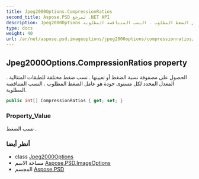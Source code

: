 ```yaml
---
title: Jpeg2000Options.CompressionRatios
second_title: Aspose.PSD لمرجع .NET API
description: Jpeg2000Options ملكية. الحصول على مصفوفة نسبة الضغط أو تعيينها . نسب ضغط مختلفة للطبقات المتتالية . المعدل المحدد لكل مستوى جودة هو عامل الضغط المطلوب . النسب المتناقصة المطلوبة.
type: docs
weight: 40
url: /ar/net/aspose.psd.imageoptions/jpeg2000options/compressionratios/
---
```

## Jpeg2000Options.CompressionRatios property

الحصول على مصفوفة نسبة الضغط أو تعيينها . نسب ضغط مختلفة للطبقات المتتالية . المعدل المحدد لكل مستوى جودة هو عامل الضغط المطلوب . النسب المتناقصة المطلوبة.

```csharp
public int[] CompressionRatios { get; set; }
```

### Property_Value

نسب الضغط .

### أنظر أيضا

* class [Jpeg2000Options](../)
* مساحة الاسم [Aspose.PSD.ImageOptions](../../jpeg2000options/)
* المجسم [Aspose.PSD](../../../)


